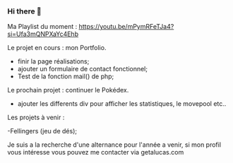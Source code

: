 ### Hi there 👋

Ma Playlist du moment : 
https://youtu.be/mPymRFeTJa4?si=Ufa3mQNPXaYc4Ehb

Le projet en cours : mon Portfolio. 

- finir la page réalisations;
- ajouter un formulaire de contact fonctionnel;
- Test de la fonction mail() de php;

Le prochain projet : continuer le Pokédex.

- ajouter les differents div pour afficher les statistiques, le movepool etc..

Les projets à venir : 

-Fellingers (jeu de dés);

Je suis a la recherche d'une alternance pour l'année a venir, si mon profil vous intéresse vous pouvez me contacter via getalucas.com

<!--
**Ldacosta7/Ldacosta7** is a ✨ _special_ ✨ repository because its `README.md` (this file) appears on your GitHub profile.

Here are some ideas to get you started:

- 🔭 I’m currently working on ...
- 🌱 I’m currently learning ...
- 👯 I’m looking to collaborate on ...
- 🤔 I’m looking for help with ...
- 💬 Ask me about ...
- 📫 How to reach me: ...
- 😄 Pronouns: ...
- ⚡ Fun fact: ...
-->
